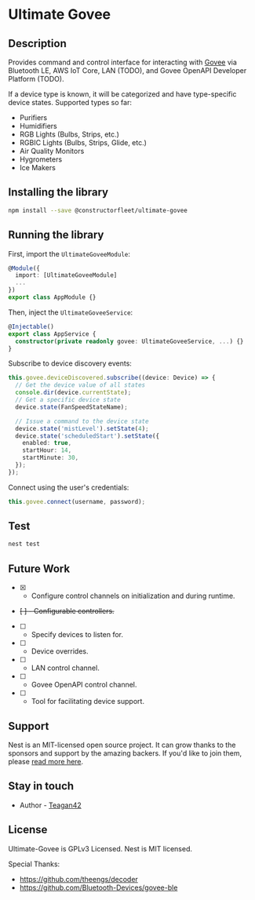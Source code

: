 # Ultimate Govee

## Description

Provides command and control interface for interacting with
[Govee](https://govee.com) via Bluetooth LE, AWS IoT Core, LAN (TODO), and Govee
OpenAPI Developer Platform (TODO).

If a device type is known, it will be categorized and have type-specific device
states. Supported types so far:

- Purifiers
- Humidifiers
- RGB Lights (Bulbs, Strips, etc.)
- RGBIC Lights (Bulbs, Strips, Glide, etc.)
- Air Quality Monitors
- Hygrometers
- Ice Makers

## Installing the library

```bash
npm install --save @constructorfleet/ultimate-govee
```

## Running the library

First, import the `UltimateGoveeModule`:

```typescript
@Module({
  import: [UltimateGoveeModule]
  ...
})
export class AppModule {}
```

Then, inject the `UltimateGoveeService`:

```typescript
@Injectable()
export class AppService {
  constructor(private readonly govee: UltimateGoveeService, ...) {}
}
```

Subscribe to device discovery events:

```typescript
this.govee.deviceDiscovered.subscribe((device: Device) => {
  // Get the device value of all states
  console.dir(device.currentState);
  // Get a specific device state
  device.state(FanSpeedStateName);

  // Issue a command to the device state
  device.state('mistLevel').setState(4);
  device.state('scheduledStart').setState({
    enabled: true,
    startHour: 14,
    startMinute: 30,
  });
});
```

Connect using the user's credentials:

```typescript
this.govee.connect(username, password);
```

## Test

```bash
nest test
```

## Future Work

- [x] - Configure control channels on initialization and during runtime.
- ~~[ ] - Configurable controllers.~~
- [ ] - Specify devices to listen for.
- [ ] - Device overrides.
- [ ] - LAN control channel.
- [ ] - Govee OpenAPI control channel.
- [ ] - Tool for facilitating device support.

## Support

Nest is an MIT-licensed open source project. It can grow thanks to the sponsors
and support by the amazing backers. If you'd like to join them, please
[read more here](https://docs.nestjs.com/support).

## Stay in touch

- Author - [Teagan42](https://blog.teagantotally.rocks)

## License

Ultimate-Govee is GPLv3 Licensed. Nest is MIT licensed.

Special Thanks:

- https://github.com/theengs/decoder
- https://github.com/Bluetooth-Devices/govee-ble
